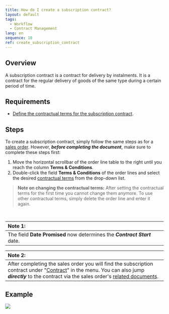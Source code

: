 ```yaml
---
title: How do I create a subscription contract?
layout: default
tags:
  - Workflow
  - Contract Management
lang: en
sequence: 10
ref: create_subscription_contract
---
```


## Overview
A subscription contract is a contract for delivery by instalments. It is a contract for the regular delivery of goods of the same type during a certain period of time.

## Requirements
- [Define the contractual terms for the subscription contract](Define_contractual_terms).

## Steps
To create a subscription contract, simply follow the same steps as for a [sales order](SalesOrder_recording). However, ***before completing the document***, make sure to complete these steps first:

1. Move the horizontal scrollbar of the order line table to the right until you reach the column **Terms & Conditions**.
1. Double-click the field **Terms & Conditions** of the order lines and select the desired [contractual terms](Define_contractual_terms) from the drop-down list.
 >**Note on changing the contractual terms:** After setting the contractual terms for the first time you cannot change them anymore. To use other contractual terms, simply delete the order line and enter it again.

<br>

| **Note 1:** |
| :--- |
| The field **Date Promised** now determines the ***Contract Start*** date. |

| **Note 2:** |
| :--- |
| After completing the sales order you will find the subscription contract under "[Contract](Menu)" in the menu. You can also jump ***directly*** to the contract via the sales order's [related documents](JumptoviaSidebar). |

## Example
![](assets/Create_subscription_contract.gif)
